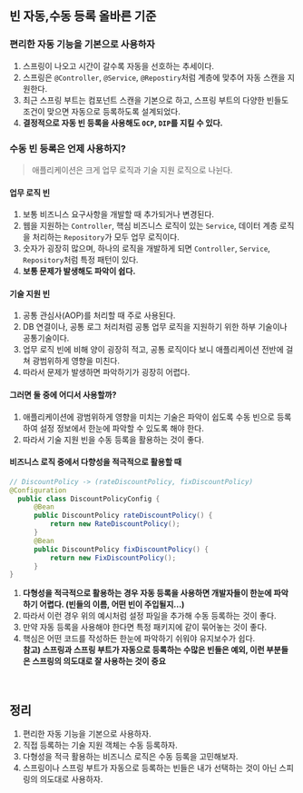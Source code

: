 ## 빈 자동,수동 등록 올바른 기준  
### 편리한 자동 기능을 기본으로 사용하자
1. 스프링이 나오고 시간이 갈수록 자동을 선호하는 추세이다. 
2. 스프링은 `@Controller`, `@Service`, `@Repostiry`처럼 계층에 맞추어 자동 스캔을 지원한다.
3. 최근 스프링 부트는 컴포넌트 스캔을 기본으로 하고, 스프링 부트의 다양한 빈들도 조건이 맞으면 자동으로 등록하도록 설계되었다. 
4. **결정적으로 자동 빈 등록을 사용해도 `OCP`, `DIP`를 지킬 수 있다.** 


### 수동 빈 등록은 언제 사용하지? 
> 애플리케이션은 크게 업무 로직과 기술 지원 로직으로 나뉜다. 

#### 업무 로직 빈 
1. 보통 비즈니스 요구사항을 개발할 때 추가되거나 변경된다. 
2. 웹을 지원하는 `Controller`, 핵심 비즈니스 로직이 있는 `Service`, 데이터 계층 로직을 처리하는 `Repository`가 모두 업무 로직이다. 
3. 숫자가 굉장히 많으며, 하나의 로직을 개발하게 되면 `Controller`, `Service`, `Repository`처럼 특정 패턴이 있다. 
4. **보통 문제가 발생해도 파악이 쉽다.**

#### 기술 지원 빈 
1. 공통 관심사(AOP)를 처리할 때 주로 사용된다.
2. DB 연결이나, 공통 로그 처리처럼 공통 업무 로직을 지원하기 위한 하부 기술이나 공통기술이다.
3. 업무 로직 빈에 비해 양이 굉장히 적고, 공통 로직이다 보니 애플리케이션 전반에 걸쳐 광범위하게 영향을 미친다.
4. 따라서 문제가 발생하면 파악하기가 굉장히 어렵다. 


#### 그러면 둘 중에 어디서 사용할까? 
1. 애플리케이션에 광범위하게 영향을 미치는 기술은 파악이 쉽도록 수동 빈으로 등록하여 설정 정보에서 한눈에 파악할 수 있도록 해야 한다. 
2. 따라서 기술 지원 빈을 수동 등록을 활용하는 것이 좋다. 


#### 비즈니스 로직 중에서 다향성을 적극적으로 활용할 때
```java
// DiscountPolicy -> (rateDiscountPolicy, fixDiscountPolicy) 
@Configuration
  public class DiscountPolicyConfig {
      @Bean
      public DiscountPolicy rateDiscountPolicy() {
          return new RateDiscountPolicy();
      }
      @Bean
      public DiscountPolicy fixDiscountPolicy() {
          return new FixDiscountPolicy();
      }
}
```
1. **다형성을 적극적으로 활용하는 경우 자동 등록을 사용하면 개발자들이 한눈에 파악하기 어렵다. (빈들의 이름, 어떤 빈이 주입될지...)** 
2. 따라서 이런 경우 위의 예시처럼 설정 파일을 추가해 수동 등록하는 것이 좋다.
3. 만약 자동 등록을 사용해야 한다면 특정 패키지에 같이 묶어놓는 것이 좋다. 
4. 핵심은 어떤 코드를 작성하든 한눈에 파악하기 쉬워야 유지보수가 쉽다. <br/>
**참고) 스프링과 스프링 부트가 자동으로 등록하는 수많은 빈들은 예외, 이런 부분들은 스프링의 의도대로 잘 사용하는 것이 중요**

<br/>

## 정리 
1. 편리한 자동 기능을 기본으로 사용하자.
2. 직접 등록하는 기술 지원 객체는 수동 등록하자.
3. 다형성을 적극 활용하는 비즈니스 로직은 수동 등록을 고민해보자.
4. 스프링이나 스프링 부트가 자동으로 등록하는 빈들은 내가 선택하는 것이 아닌 스피링의 의도대로 사용하자.
